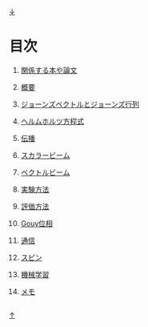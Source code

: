 [↓](#under)

<a id="top"></a>
---

# 目次

1. [関係する本や論文](https://github.com/sk0ik/Vector_Beam_Paper_List/blob/main/README.md)

2. [概要](https://github.com/sk0ik/Vector_Beam/blob/main/Introduction.md)

3. [ジョーンズベクトルとジョーンズ行列](https://github.com/sk0ik/Vector_Beam/blob/main/Jones_vector_Jones_matrix.md)

4. [ヘルムホルツ方程式](https://github.com/sk0ik/Vector_Beam/blob/main/Helmholtz_equation.md)

5. [伝播](https://github.com/sk0ik/Vector_Beam/blob/main/Propagation.md)

6. [スカラービーム](https://github.com/sk0ik/Vector_Beam/blob/main/Scalar_beam.md)

7. [ベクトルビーム](https://github.com/sk0ik/Vector_Beam/blob/main/Vector_beam.md)

8. [実験方法](https://github.com/sk0ik/Vector_Beam/blob/main/Experiment.md)

9. [評価方法](https://github.com/sk0ik/Vector_Beam/blob/main/Evaluation.md)

10. [Gouy位相](https://github.com/sk0ik/Vector_Beam/blob/main/Gouy_phase.md)

11. [通信](https://github.com/sk0ik/Vector_Beam/blob/main/Communication.md)

12. [スピン](https://github.com/sk0ik/Vector_Beam/blob/main/Spin.md)

13. [機械学習](https://github.com/sk0ik/Vector_Beam/blob/main/Machine_learning.md)

14. [メモ](https://github.com/sk0ik/Vector_Beam/blob/main/Draft.md)

<a id="under"></a>
---

[↑](#top)
